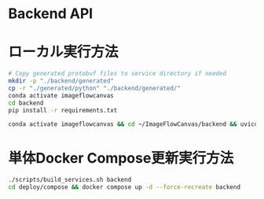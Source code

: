 # Backend API

# ローカル実行方法
```bash
# Copy generated protobuf files to service directory if needed
mkdir -p "./backend/generated"
cp -r "./generated/python" "./backend/generated/"
conda activate imageflowcanvas
cd backend
pip install -r requirements.txt
```

```bash
conda activate imageflowcanvas && cd ~/ImageFlowCanvas/backend && uvicorn app.main:app --host 0.0.0.0 --port 8000
```

# 単体Docker Compose更新実行方法
```bash
./scripts/build_services.sh backend
cd deploy/compose && docker compose up -d --force-recreate backend
```